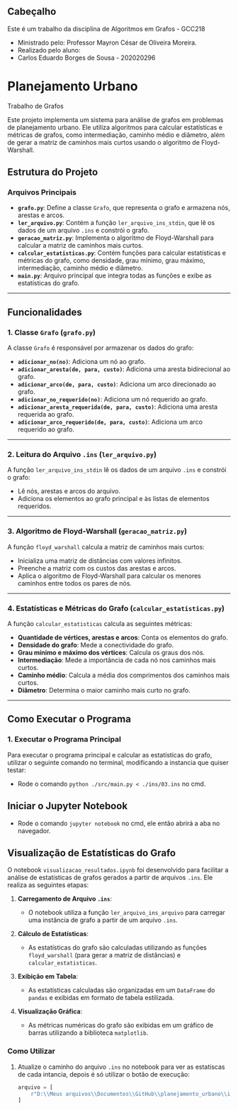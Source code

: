 ## Cabeçalho

Este é um trabalho da disciplina de Algoritmos em Grafos - GCC218

- Ministrado pelo: Professor Mayron César de Oliveira Moreira.
- Realizado pelo aluno:
- Carlos Eduardo Borges de Sousa - 202020296

# Planejamento Urbano
Trabalho de Grafos

Este projeto implementa um sistema para análise de grafos em problemas de planejamento urbano. Ele utiliza algoritmos para calcular estatísticas e métricas de grafos, como intermediação, caminho médio e diâmetro, além de gerar a matriz de caminhos mais curtos usando o algoritmo de Floyd-Warshall.

## Estrutura do Projeto

### Arquivos Principais
- **`grafo.py`**: Define a classe `Grafo`, que representa o grafo e armazena nós, arestas e arcos.
- **`ler_arquivo.py`**: Contém a função `ler_arquivo_ins_stdin`, que lê os dados de um arquivo `.ins` e constrói o grafo.
- **`geracao_matriz.py`**: Implementa o algoritmo de Floyd-Warshall para calcular a matriz de caminhos mais curtos.
- **`calcular_estatisticas.py`**: Contém funções para calcular estatísticas e métricas do grafo, como densidade, grau mínimo, grau máximo, intermediação, caminho médio e diâmetro.
- **`main.py`**: Arquivo principal que integra todas as funções e exibe as estatísticas do grafo.

---

## Funcionalidades

### 1. Classe `Grafo` (`grafo.py`)
A classe `Grafo` é responsável por armazenar os dados do grafo:
- **`adicionar_no(no)`**: Adiciona um nó ao grafo.
- **`adicionar_aresta(de, para, custo)`**: Adiciona uma aresta bidirecional ao grafo.
- **`adicionar_arco(de, para, custo)`**: Adiciona um arco direcionado ao grafo.
- **`adicionar_no_requerido(no)`**: Adiciona um nó requerido ao grafo.
- **`adicionar_aresta_requerida(de, para, custo)`**: Adiciona uma aresta requerida ao grafo.
- **`adicionar_arco_requerido(de, para, custo)`**: Adiciona um arco requerido ao grafo.

---

### 2. Leitura do Arquivo `.ins` (`ler_arquivo.py`)
A função `ler_arquivo_ins_stdin` lê os dados de um arquivo `.ins` e constrói o grafo:
- Lê nós, arestas e arcos do arquivo.
- Adiciona os elementos ao grafo principal e às listas de elementos requeridos.

---

### 3. Algoritmo de Floyd-Warshall (`geracao_matriz.py`)
A função `floyd_warshall` calcula a matriz de caminhos mais curtos:
- Inicializa uma matriz de distâncias com valores infinitos.
- Preenche a matriz com os custos das arestas e arcos.
- Aplica o algoritmo de Floyd-Warshall para calcular os menores caminhos entre todos os pares de nós.

---

### 4. Estatísticas e Métricas do Grafo (`calcular_estatisticas.py`)
A função `calcular_estatisticas` calcula as seguintes métricas:
- **Quantidade de vértices, arestas e arcos**: Conta os elementos do grafo.
- **Densidade do grafo**: Mede a conectividade do grafo.
- **Grau mínimo e máximo dos vértices**: Calcula os graus dos nós.
- **Intermediação**: Mede a importância de cada nó nos caminhos mais curtos.
- **Caminho médio**: Calcula a média dos comprimentos dos caminhos mais curtos.
- **Diâmetro**: Determina o maior caminho mais curto no grafo.

---

## Como Executar o Programa

### 1. Executar o Programa Principal
Para executar o programa principal e calcular as estatísticas do grafo, utilizar o seguinte comando no terminal, modificando a instancia que quiser testar:

- Rode o comando `python ./src/main.py < ./ins/03.ins` no cmd.

## Iniciar o Jupyter Notebook

- Rode o comando `jupyter notebook` no cmd, ele então abrirá a aba no navegador.


## Visualização de Estatísticas do Grafo

O notebook `visualizacao_resultados.ipynb` foi desenvolvido para facilitar a análise de estatísticas de grafos gerados a partir de arquivos `.ins`. Ele realiza as seguintes etapas:

1. **Carregamento de Arquivo `.ins`**:
   - O notebook utiliza a função `ler_arquivo_ins_arquivo` para carregar uma instância de grafo a partir de um arquivo `.ins`.

2. **Cálculo de Estatísticas**:
   - As estatísticas do grafo são calculadas utilizando as funções `floyd_warshall` (para gerar a matriz de distâncias) e `calcular_estatisticas`.

3. **Exibição em Tabela**:
   - As estatísticas calculadas são organizadas em um `DataFrame` do `pandas` e exibidas em formato de tabela estilizada.

4. **Visualização Gráfica**:
   - As métricas numéricas do grafo são exibidas em um gráfico de barras utilizando a biblioteca `matplotlib`.

### Como Utilizar

1. Atualize o caminho do arquivo `.ins` no notebook para ver as estatiscas de cada intancia,
depois é só utilizar o botão de execução:

   ```python
   arquivo = [
       r"D:\\Meus arquivos\\Documentos\\GitHub\\planejamento_urbano\\ins\\09.ins"
   ]